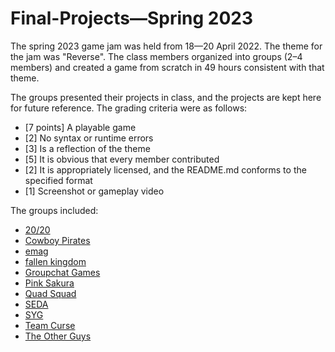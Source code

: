 # Final-Projects—Spring 2023

The spring 2023 game jam was held from 18—20 April 2022. The theme for the jam was "Reverse". The class members organized into groups (2–4 members) and created a game from scratch in 49 hours consistent with that theme.

The groups presented their projects in class, and the projects are kept here for future reference. The grading criteria were as follows:
 * [7 points] A playable game
 * [2] No syntax or runtime errors
 * [3] Is a reflection of the theme
 * [5] It is obvious that every member contributed
 * [2] It is appropriately licensed, and the README.md conforms to the specified format
 * [1] Screenshot or gameplay video

The groups included:
 * [20/20](https://github.com/BL-MSHC-C220/Final-Projects-S23/tree/main/20_20)
 * [Cowboy Pirates](https://github.com/BL-MSHC-C220/Final-Projects-S23/tree/main/Cowboy_Pirates)
 * [emag](https://github.com/BL-MSHC-C220/Final-Projects-S23/tree/main/emag)
 * [fallen kingdom](https://github.com/BL-MSHC-C220/Final-Projects-S23/tree/main/fallen_kingdom)
 * [Groupchat Games](https://github.com/BL-MSHC-C220/Final-Projects-S23/tree/main/Groupchat_Games)
 * [Pink Sakura](https://github.com/BL-MSHC-C220/Final-Projects-S23/tree/main/Pink_Sakura)
 * [Quad Squad](https://github.com/BL-MSHC-C220/Final-Projects-S23/tree/main/Quad_Squad)
 * [SEDA](https://github.com/BL-MSHC-C220/Final-Projects-S23/tree/main/SEDA)
 * [SYG](https://github.com/BL-MSHC-C220/Final-Projects-S23/tree/main/SYG)
 * [Team Curse](https://github.com/BL-MSHC-C220/Final-Projects-S23/tree/main/Team_Curse)
 * [The Other Guys](https://github.com/BL-MSHC-C220/Final-Projects-S23/tree/main/The_Other_Guys)
 